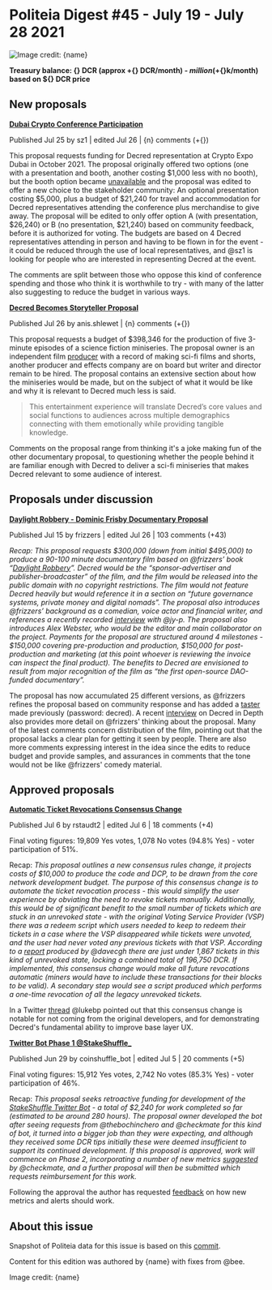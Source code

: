 # Politeia Digest #45 - July 19 - July 28 2021

![Image credit: {name}](img/{path})

**Treasury balance: {} DCR (approx +{} DCR/month) - ${} million (+${}k/month) based on ${} DCR price**

## New proposals

**[Dubai Crypto Conference Participation](https://proposals.decred.org/record/51c4128)**

Published Jul 25 by sz1 | edited Jul 26 | {n} comments (+{})

This proposal requests funding for Decred representation at Crypto Expo Dubai in October 2021. The proposal originally offered two options (one with a presentation and booth, another costing $1,000 less with no booth), but the booth option became [unavailable](https://proposals.decred.org/record/51c4128/comments/6) and the proposal was edited to offer a new choice to the stakeholder community: An optional presentation costing $5,000, plus a budget of $21,240 for travel and accommodation for Decred representatives attending the conference plus merchandise to give away. The proposal will be edited to only offer option A (with presentation, $26,240) or B (no presentation, $21,240) based on community feedback, before it is authorized for voting. The budgets are based on 4 Decred representatives attending in person and having to be flown in for the event - it could be reduced through the use of local representatives, and @sz1 is looking for people who are interested in representing Decred at the event.

The comments are split between those who oppose this kind of conference spending and those who think it is worthwhile to try - with many of the latter also suggesting to reduce the budget in various ways.

**[Decred Becomes Storyteller Proposal](https://proposals.decred.org/record/a3fa55f)**

Published Jul 26 by anis.shlewet | {n} comments (+{})

This proposal requests a budget of $398,346 for the production of five 3-minute episodes of a science fiction miniseries. The proposal owner is an independent film [producer](https://www.imdb.com/name/nm3222266/) with a record of making sci-fi films and shorts, another producer and effects company are on board but writer and director remain to be hired. The proposal contains an extensive section about how the miniseries would be made, but on the subject of what it would be like and why it is relevant to Decred much less is said.

> This entertainment experience will translate Decred’s core values and social functions to audiences across multiple demographics connecting with them emotionally while providing tangible knowledge.

Comments on the proposal range from thinking it's a joke making fun of the other documentary proposal, to questioning whether the people behind it are familiar enough with Decred to deliver a sci-fi miniseries that makes Decred relevant to some audience of interest.

## Proposals under discussion

**[Daylight Robbery - Dominic Frisby Documentary Proposal](https://proposals.decred.org/record/ae609f1)**

Published Jul 15 by frizzers | edited Jul 26 | 103 comments (+43)

*Recap: This proposal requests $300,000 (down from initial $495,000) to produce a 90-100 minute documentary film based on @frizzers’ book “[Daylight Robbery](https://www.penguin.co.uk/books/309/309526/daylight-robbery/9780241360842.html)”. Decred would be the “sponsor-advertiser and publisher-broadcaster” of the film, and the film would be released into the public domain with no copyright restrictions. The film would not feature Decred heavily but would reference it in a section on “future governance systems, private money and digital nomads”. The proposal also introduces @frizzers’ background as a comedian, voice actor and financial writer, and references a recently recorded [interview](https://youtu.be/ZCfIM8IHurU) with @jy-p. The proposal also introduces Alex Webster, who would be the editor and main collaborator on the project. Payments for the proposal are structured around 4 milestones - $150,000 covering pre-production and production, $150,000 for post-production and marketing (at this point whoever is reviewing the invoice can inspect the final product). The benefits to Decred are envisioned to result from major recognition of the film as “the first open-source DAO-funded documentary”.*

The proposal has now accumulated 25 different versions, as @frizzers refines the proposal based on community response and has added a [taster](https://vimeo.com/579454992) made previously (password: decred). A recent [interview](https://youtu.be/WpMKGsQLxic?t=221) on Decred in Depth also provides more detail on @frizzers' thinking about the proposal. Many of the latest comments concern distribution of the film, pointing out that the proposal lacks a clear plan for getting it seen by people. There are also more comments expressing interest in the idea since the edits to reduce budget and provide samples, and assurances in comments that the tone would not be like @frizzers' comedy material.

## Approved proposals

**[Automatic Ticket Revocations Consensus Change](https://proposals.decred.org/record/e2d7b7d)**

Published Jul 6 by rstaudt2 | edited Jul 6 | 18 comments (+4)

Final voting figures: 19,809 Yes votes, 1,078 No votes (94.8% Yes) - voter participation of 51%.

Recap: *This proposal outlines a new consensus rules change, it projects costs of $10,000 to produce the code and DCP, to be drawn from the core network development budget. The purpose of this consensus change is to automate the ticket revocation process - this would simplify the user experience by obviating the need to revoke tickets manually. Additionally, this would be of significant benefit to the small number of tickets which are stuck in an unrevoked state - with the original Voting Service Provider (VSP) there was a redeem script which users needed to keep to redeem their tickets in a case where the VSP disappeared while tickets were unvoted, and the user had never voted any previous tickets with that VSP. According to a [report](https://gist.github.com/davecgh/01fd24849a9e9a6d822d6d04eba7075d) produced by @davecgh there are just under 1,867 tickets in this kind of unrevoked state, locking a combined total of 196,750 DCR. If implemented, this consensus change would make all future revocations automatic (miners would have to include these transactions for their blocks to be valid). A secondary step would see a script produced which performs a one-time revocation of all the legacy unrevoked tickets.*

In a Twitter [thread](https://twitter.com/lukebp_/status/1418216538193203200) @lukebp pointed out that this consensus change is notable for not coming from the original developers, and for demonstrating Decred's fundamental ability to improve base layer UX.

**[Twitter Bot Phase 1 @StakeShuffle_](https://proposals.decred.org/record/2895755)**

Published Jun 29 by coinshuffle\_bot | edited Jul 5 | 20 comments (+5)

Final voting figures: 15,912 Yes votes, 2,742 No votes (85.3% Yes) - voter participation of 46%.

Recap: *This proposal seeks retroactive funding for development of the [StakeShuffle Twitter Bot](https://twitter.com/StakeShuffle_) - a total of $2,240 for work completed so far (estimated to be around 280 hours). The proposal owner developed the bot after seeing requests from @thebochinchero and @checkmate for this kind of bot, it turned into a bigger job than they were expecting, and although they received some DCR tips initially these were deemed insufficient to support its continued development. If this proposal is approved, work will commence on Phase 2, incorporating a number of new metrics [suggested](https://proposals.decred.org/record/2895755/comments/4) by @checkmate, and a further proposal will then be submitted which requests reimbursement for this work.*

Following the approval the author has requested [feedback](https://twitter.com/StakeShuffle_/status/1418895005050155011) on how new metrics and alerts should work.

## About this issue

Snapshot of Politeia data for this issue is based on this [commit]({link}).

Content for this edition was authored by {name} with fixes from @bee.

Image credit: {name}
